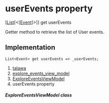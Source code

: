 
<div>

# userEvents property

</div>



[[List](https://api.flutter.dev/flutter/dart-core/List-class.html)[\<[[Event](../../models_events_event_model/Event-class.html)]\>]]
get userEvents



Getter method to retrieve the list of User events.



## Implementation

``` language-dart
List<Event> get userEvents => _userEvents;
```








1.  [talawa](../../index.html)
2.  [explore_events_view_model](../../view_model_after_auth_view_models_event_view_models_explore_events_view_model/)
3.  [ExploreEventsViewModel](../../view_model_after_auth_view_models_event_view_models_explore_events_view_model/ExploreEventsViewModel-class.html)
4.  userEvents property

##### ExploreEventsViewModel class







